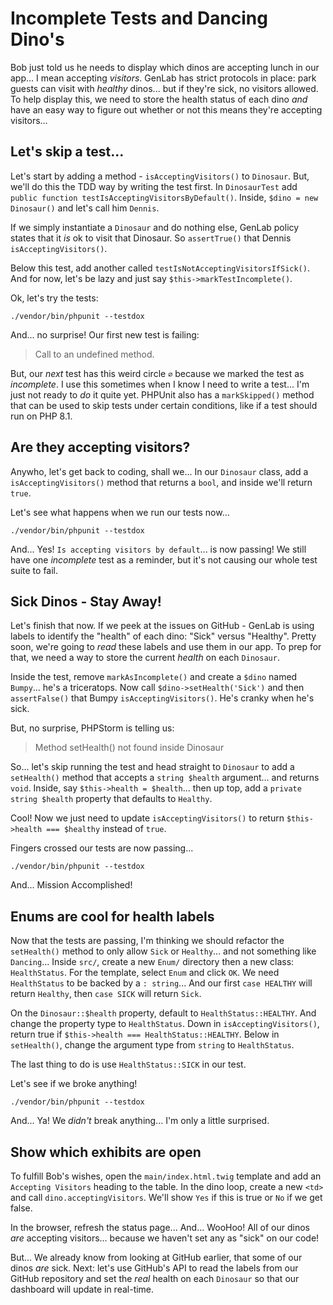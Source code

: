 # Incomplete Tests and Dancing Dino's

Bob just told us he needs to display which dinos are accepting lunch in our
app... I mean accepting *visitors*. GenLab has strict protocols in place: park guests
can visit with *healthy* dinos... but if they're sick, no visitors allowed.
To help display this, we need to store the health status of each dino *and*
have an easy way to figure out whether or not this means they're accepting visitors...

## Let's skip a test...

Let's start by adding a method - `isAcceptingVisitors()` to `Dinosaur`. But,
we'll do this the TDD way by writing the test first. In `DinosaurTest` add
`public function testIsAcceptingVisitorsByDefault()`. Inside, `$dino = new Dinosaur()`
and let's call him `Dennis`.

If we simply instantiate a `Dinosaur` and do nothing else, GenLab policy states
that it *is* ok to visit that Dinosaur. So `assertTrue()` that Dennis
`isAcceptingVisitors()`.

Below this test, add another called `testIsNotAcceptingVisitorsIfSick()`. And
for now, let's be lazy and just say `$this->markTestIncomplete()`.

Ok, let's try the tests:

```terminal
./vendor/bin/phpunit --testdox
```

And... no surprise! Our first new test is failing:

> Call to an undefined method.

But, our *next* test has this weird circle `∅` because we marked the test
as *incomplete*. I use this sometimes when I know I need to write a test...
I'm just not ready to *do* it quite yet. PHPUnit also has a `markSkipped()` method
that can be used to skip tests under certain conditions, like if a test
should run on PHP 8.1.

## Are they accepting visitors?

Anywho, let's get back to coding, shall we... In our `Dinosaur` class, add a
`isAcceptingVisitors()` method that returns a `bool`, and inside we'll return `true`.

Let's see what happens when we run our tests now...

```terminal-silent
./vendor/bin/phpunit --testdox
```

And... Yes! `Is accepting visitors by default`... is now passing! We still have
one *incomplete* test as a reminder, but it's not causing our whole test suite to fail.

## Sick Dinos - Stay Away!

Let's finish that now. If we peek at the issues
on GitHub - GenLab is using labels to identify the "health" of each dino: "Sick" versus
"Healthy". Pretty soon, we're going to *read* these labels and use them in our app.
To prep for that, we need a way to store the current *health* on each `Dinosaur`.

Inside the test, remove `markAsIncomplete()` and create a `$dino` named
`Bumpy`... he's a triceratops. Now call `$dino->setHealth('Sick')` and then `assertFalse()`
that Bumpy `isAcceptingVisitors()`. He's cranky when he's sick.

But, no surprise, PHPStorm is telling us:

> Method setHealth() not found inside Dinosaur

So... let's skip running the test and head straight to `Dinosaur` to add a `setHealth()` method that
accepts a `string $health` argument... and returns `void`. Inside, say `$this->health = $health`...
then up top, add a `private string $health` property that
defaults to `Healthy`.

Cool! Now we just need to update `isAcceptingVisitors()` to return
`$this->health === $healthy` instead of `true`.

Fingers crossed our tests are now passing...

```terminal-silent
./vendor/bin/phpunit --testdox
```

And... Mission Accomplished!

## Enums are cool for health labels

Now that the tests are passing, I'm thinking we should refactor the `setHealth()` method to only allow
`Sick` or `Healthy`... and not something like `Dancing`... Inside `src/`, create a new `Enum/`
directory then a new class: `HealthStatus`. For the template,
select `Enum` and click `OK`. We need `HealthStatus` to be backed by a `: string`...
And our first `case HEALTHY` will return `Healthy`, then `case SICK` will return
`Sick`.

On the `Dinosaur::$health` property, default to `HealthStatus::HEALTHY`. And
change the property type to `HealthStatus`. Down in `isAcceptingVisitors()`, 
return true if `$this->health === HealthStatus::HEALTHY`. Below in `setHealth()`,
change the argument type from `string` to `HealthStatus`.

The last thing to do is use `HealthStatus::SICK` in our test.

Let's see if we broke anything!

```terminal-silent
./vendor/bin/phpunit --testdox
```

And... Ya! We *didn't* break anything... I'm only a little surprised.

## Show which exhibits are open

To fulfill Bob's wishes, open the `main/index.html.twig` template
and add an `Accepting Visitors` heading to the table. In the
dino loop, create a new `<td>` and call `dino.acceptingVisitors`. We'll show
`Yes` if this is true or `No` if we get false.

In the browser, refresh the status page... And... WooHoo! All of our dinos *are*
accepting visitors... because we haven't set any as "sick" on our code!

But... We already know from looking at GitHub earlier, that some of our dinos
*are* sick. Next: let's use GitHub's API to read the labels from our GitHub
repository and set the *real* health on each `Dinosaur` so that our dashboard
will update in real-time.
